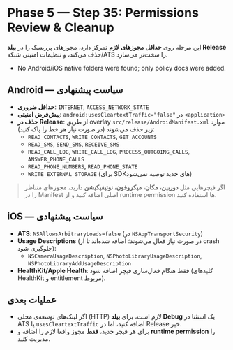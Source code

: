# Phase 5 — Step 35: Permissions Review & Cleanup

این مرحله روی **حداقل مجوزهای لازم** تمرکز دارد، مجوزهای پرریسک را در **بیلد Release** حذف می‌کند، و تنظیمات امنیتی شبکه/ATS را سخت‌تر می‌سازد.

- No Android/iOS native folders were found; only policy docs were added.

## Android — سیاست پیشنهادی
- **حداقل ضروری**: `INTERNET`, `ACCESS_NETWORK_STATE`  
- **پیش‌فرض امنیتی**: `android:usesCleartextTraffic="false"` در `<application>`  
- **حذف در Release**: از طریق overlay `src/release/AndroidManifest.xml` موارد زیر حذف می‌شوند (در صورت نیاز هر خط را پاک کنید):
  - `READ_CONTACTS`, `WRITE_CONTACTS`, `GET_ACCOUNTS`
  - `READ_SMS`, `SEND_SMS`, `RECEIVE_SMS`
  - `READ_CALL_LOG`, `WRITE_CALL_LOG`, `PROCESS_OUTGOING_CALLS`, `ANSWER_PHONE_CALLS`
  - `READ_PHONE_NUMBERS`, `READ_PHONE_STATE`
  - `WRITE_EXTERNAL_STORAGE` (برای SDKهای جدید توصیه نمی‌شود)

> اگر فیچرهایی مثل **دوربین، مکان، میکروفون، نوتیفیکیشن** دارید، مجوزهای متناظر را در Manifest اصلی اضافه کنید و از runtime permission ها استفاده کنید.

## iOS — سیاست پیشنهادی
- **ATS**: `NSAllowsArbitraryLoads=false` (در `NSAppTransportSecurity`)  
- **Usage Descriptions** (در صورت نیاز فعال می‌شوند؛ اضافه شده‌اند تا از crash جلوگیری شود):
  - `NSCameraUsageDescription`, `NSPhotoLibraryUsageDescription`, `NSPhotoLibraryAddUsageDescription`
- **HealthKit/Apple Health**: فقط هنگام فعال‌سازی فیچر اضافه شود (کلیدهای HealthKit و entitlement مربوط).

## عملیات بعدی
- اگر لینک‌های توسعه‌ی محلی (HTTP) لازم است، برای **بیلد Debug** یک استثنا در ATS یا `usesCleartextTraffic` اضافه کنید، اما در Release خیر.
- برای هر فیچر جدید، **فقط** مجوز واقعا لازم را اضافه و **runtime permission** را مدیریت کنید.
